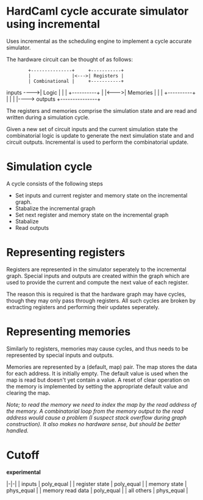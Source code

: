 # HardCaml cycle accurate simulator using incremental

Uses incremental as the scheduling engine to implement a cycle
accurate simulator.

The hardware circuit can be thought of as follows:


            +---------------+     +-----------+
            |               |<--->| Registers |
            | Combinational |     +-----------+
inputs ---->|    Logic      |
            |               |     +----------+
            |               |<--->| Memories |
            |               |     +----------+
            |               |
            |               |----> outputs
            +---------------+

The registers and memories comprise the simulation state and are
read and written during a simulation cycle.

Given a new set of circuit inputs and the current simulation state 
the combinatorial logic is update to generate the next simulation
state and and circuit outputs.  Incremental is used to perform
the combinatorial update.

# Simulation cycle

A cycle consists of the following steps

* Set inputs and current register and memory state on the incremental
  graph.
* Stabalize the incremental graph
* Set next register and memory state on the incremental graph
* Stabalize 
* Read outputs

# Representing registers

Registers are represented in the simulator seperately to the incremental
graph.  Special inputs and outputs are created within the graph which are
used to provide the current and compute the next value of each register.

The reason this is required is that the hardware graph may have cycles,
though they may only pass through registers.  All such cycles are broken
by extracting registers and performing their updates seperately.

# Representing memories

Similarly to registers, memories may cause cycles, and thus needs to be
represented by special inputs and outputs.

Memories are represented by a (default, map) pair.  The map stores the 
data for each address.  It is initially empty.  The default value is used 
when the map is read but doesn't yet contain a value.  A reset of clear
operation on the memory is implemented by setting the appropriate
default value and clearing the map.

*Note; to read the memory we need to index the map by the read address
of the memory.  A combinatorial loop from the memory output to the 
read address would cause a problem (I suspect stack overflow during
graph construction).  It also makes no hardware sense, but should be
better handled.*

# Cutoff

**experimental**

|-|-|
| inputs            | poly\_equal |
| register state    | poly\_equal |
| memory state      | phys\_equal |
| memory read data  | poly\_equal |
| all others        | phys\_equal |



